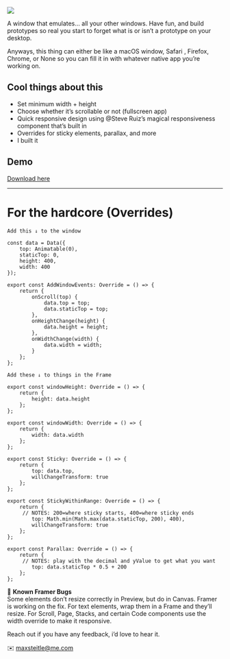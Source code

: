 ![](https://github.com/Maxsteitle/FramerXReactComponents/blob/master/ezgif.com-optimize.gif?raw=true)

A window that emulates… all your other windows. Have fun, and build prototypes so real you start to forget what is or isn’t a prototype on your desktop.


Anyways, this thing can either be like a macOS window, Safari , Firefox, Chrome, or None so you can fill it in with whatever native app you’re working on.

## Cool things about this
- Set minimum width + height
- Choose whether it’s scrollable or not (fullscreen app)
- Quick responsive design using @Steve Ruiz’s magical responsiveness component that’s built in
- Overrides for sticky elements, parallax, and more
- I built it


## Demo
[Download here](https://github.com/Maxsteitle/FramerXReactComponents/blob/master/ResizableWindowGuide.framerx)
___

# For the hardcore (Overrides)

```
Add this ↓ to the window

const data = Data({
	top: Animatable(0),
	staticTop: 0,
	height: 400,
	width: 400
});

export const AddWindowEvents: Override = () => {
	return {
		onScroll(top) {
			data.top = top;
			data.staticTop = top;
		},
		onHeightChange(height) {
			data.height = height;
		},
		onWidthChange(width) {
			data.width = width;
		}
	};
};
```


```
Add these ↓ to things in the Frame

export const windowHeight: Override = () => {
	return {
		height: data.height
	};
};

export const windowWidth: Override = () => {
	return {
		width: data.width
	};
};

export const Sticky: Override = () => {
	return {
		top: data.top,
		willChangeTransform: true
	};
};

export const StickyWithinRange: Override = () => {
	return {
     // NOTES: 200=where sticky starts, 400=where sticky ends
		top: Math.min(Math.max(data.staticTop, 200), 400),
		willChangeTransform: true
	};
};

export const Parallax: Override = () => {
	return {
     // NOTES: play with the decimal and yValue to get what you want 
		top: data.staticTop * 0.5 + 200
	};
};
```

🚨 **Known Framer Bugs**  
Some elements don’t resize correctly in Preview, but do in Canvas. Framer is working on the fix.
For text elements, wrap them in a Frame and they’ll resize.
For Scroll, Page, Stacks, and certain Code components use the width override to make it responsive.


Reach out if you have any feedback, i’d love to hear it.

✉️ maxsteitle@me.com